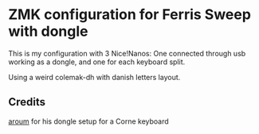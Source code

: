 # ZMK configuration for Ferris Sweep with dongle

This is my configuration with 3 Nice!Nanos: One connected through usb working as a dongle, and one for each keyboard split.

Using a weird colemak-dh with danish letters layout.

## Credits
[aroum](https://github.com/aroum) for his dongle setup for a Corne keyboard
